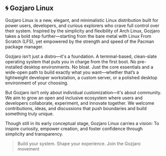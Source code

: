 ## 🌀 Gozjaro Linux
Gozjaro Linux is a new, elegant, and minimalistic Linux distribution built for power users, developers, and curious explorers who crave full control over their system. Inspired by the simplicity and flexibility of Arch Linux, Gozjaro takes a bold step further—starting from the bare metal with Linux From Scratch (LFS), yet empowered by the strength and speed of the Pacman package manager.

Gozjaro isn’t just a distro—it's a foundation. A terminal-based, clean-slate operating system that puts you in charge from the first boot. No pre-installed desktop environments. No bloat. Just the core essentials and a wide-open path to build exactly what you want—whether that’s a lightweight developer workstation, a custom server, or a polished desktop environment of your choosing.

But Gozjaro isn’t only about individual customization—it's about community. We aim to grow an open and inclusive ecosystem where users and developers collaborate, experiment, and innovate together. We welcome contributions, ideas, and discussions that push boundaries and build something truly unique.

Though still in its early conceptual stage, Gozjaro Linux carries a vision:
To inspire curiosity, empower creation, and foster confidence through simplicity and transparency.

> Build your system. Shape your experience. Join the Gozjaro movement

